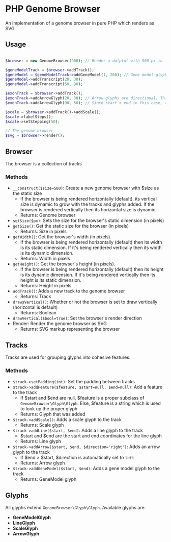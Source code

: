 # PHP Genome Browser
An implementation of a genome browser in pure PHP which renders as SVG.

## Usage
```php

$browser = new GenomeBrowser(900); // Render a dotplot with 900 px in its static direction

$geneModelTrack = $browser->addTrack();
$geneModel = $geneModelTrack->addGeneModel(1, 200); // Gene model glyphs support showing transcripts
$geneModel->addTranscript(20, 30);
$geneModel->addTranscript(50, 90);

$exonTrack = $browser->addTrack();
$exonTrack->addArrowGlyph(20, 30); // Arrow glyphs are directional. This one goes 5' to 3'
$exonTrack->addArrowGlyph(90, 50); // Since start > end in this case, this feature points 3' to 5'

$scale = $browser->addTrack()->addScale();
$scale->labelSteps();
$scale->setStepping(50);

// The genome browser
$svg = $browser->render();
```

## Browser
The browser is a collection of tracks

### Methods
  * `__construct($size=500)`: Create a new genome browser with $size as the static size
    * If the browser is being rendered horizontally (default), its vertical size is dynamic to grow with the tracks and glyphs added. If the browser is rendered vertically then its horizontal size is dynamic.
    * Returns: Genome browser
  * `setSize($px)`: Sets the size for the browser's static dimension (in pixels)
  * `getSize()`: Get the static size for the browser (in pixels)
    * Returns: Size in pixels
  * `getWidth()`: Get the browser's width (in pixels).
    * If the browser is being rendered horizontally (default) then its width is its static dimension. If it's being rendered vertically then its width is its dynamic dimension.
    * Returns: Width in pixels
  * `getHeight()`: Get the browser's height (in pixels).
    * If the browser is being rendered horizontally (default) then its height is its dynamic dimension. If it's being rendered vertically then its height is its static dimension.
    * Returns: Height in pixels
  * `addTrack()`: Adds a new track to the genome browser
    * Returns: Track
  * `drawsVertical()`: Whether or not the browser is set to draw vertically (horizontal is default)
    * Returns: Boolean
  * `drawVertical($bool=true)`: Set the browser's render direction
  * Render: Render the genome browser as SVG
    * Returns: SVG markup representing the browser

## Tracks
Tracks are used for grouping glyphs into cohesive features.

### Methods
  * `$track->setPadding(int)`: Set the padding between tracks
  * `$track->addFeature($feature, $start=null, $end=null)`: Add a feature to the track
    * If $start and $end are null, $feature is a proper subclass of `GenomeBrowser\Glyph\Glyph`. Else, $feature is a string which is used to look up the proper glyph
    * Returns: Glyph that was added
  * `$track->addScale()`: Adds a scale glyph to the track
    * Returns: Scale glyph
  * `$track->addLine($start, $end)`: Adds a line glyph to the track
    * $start and $end are the start and end coordinates for the line glyph
    * Returns: Line glyph
  * `$track->addArrow($start, $end, $direction='right')`: Adds an arrow glyph to the track
    * If $end > $start, $direction is automatically set to `left`
    * Returns: Arrow glyph
  * `$track->addGeneModel($start, $end)`: Adds a gene model glyph to the track
    * Returns: GeneModel glyph

## Glyphs
All glyphs extend `GenomeBrowser\Glyph\Glyph`. Available glyphs are:
  * **GeneModelGlyph**
  * **LineGlyph**
  * **ScaleGlyph**
  * **ArrowGlyph**
